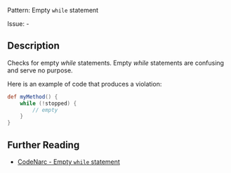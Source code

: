 Pattern: Empty `while` statement

Issue: -

## Description

Checks for empty *while* statements. Empty *while* statements are confusing and serve no purpose.

Here is an example of code that produces a violation:

``` groovy
def myMethod() {
    while (!stopped) {
        // empty
    }
}
```

## Further Reading

* [CodeNarc - Empty `while` statement](http://codenarc.sourceforge.net/codenarc-rules-basic.html#EmptyWhileStatement)